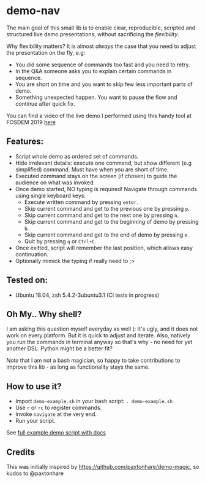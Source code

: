# demo-nav

The main goal of this small lib is to enable clear, reproducible, scripted and structured live demo presentations, without sacrificing the *flexibility*. 

Why flexibility matters? It is almost *always* the case that you need to adjust the presentation on the fly, e.g:
* You did some sequence of commands too fast and you need to retry.
* In the Q&A someone asks you to explain certain commands in sequence.
* You are short on time and you want to skip few less important parts of demo.
* Something unexpected happen. You want to pause the flow and continue after quick fix.

You can find a video of the live demo I performed using this handy tool at FOSDEM 2019 [here](https://fosdem.org/2019/schedule/event/thanos_transforming_prometheus_to_a_global_scale_in_a_seven_simple_steps/) 

## Features:

* Script whole demo as ordered set of commands.
* Hide irrelevant details: execute one command, but show different (e.g simplified) command. Must have when you are short of time. 
* Executed command stays on the screen (if chosen) to guide the audience on what was invoked.
* Once demo started, NO typing is required! Navigate through commands using single keyboard keys:
    * Execute written command by pressing `enter`.
    * Skip current command and get to the previous one by pressing `p`.
    * Skip current command and get to the next one by pressing `n`.
    * Skip current command and get to the beginning of demo by pressing `b`.
    * Skip current command and get to the end of demo by pressing `e`.
    * Quit by pressing `q` or `Ctrl+C`.
* Once exitted, script will remember the last position, which allows easy continuation.
* Optionally mimick the typing if really need to ;> 

## Tested on:

* Ubuntu 18.04, zsh 5.4.2-3ubuntu3.1 (CI tests in progress)

## Oh My.. Why shell?

I am asking this question myself everyday as well (: It's ugly, and it does not work on every platform. But it is quick 
to adjust and iterate. Also, natively you run the commands in terminal anyway so that's why - no need for yet another DSL. Python might be a better fit?

*Note* that I am not a bash magician, so happy to take contributions to improve this lib - as long as functionality stays the same.

## How to use it?

* Import `demo-example.sh` in your bash script: `. demo-example.sh`
* Use `r` or `rc` to register commands.
* Invoke `navigate` at the very end.
* Run your script. 

See [full example demo script with docs](./example/demo-example.sh)

## Credits

This was initially inspired by https://github.com/paxtonhare/demo-magic, so kudos to @paxtonhare